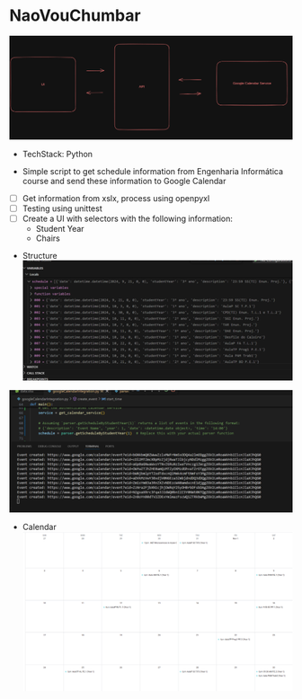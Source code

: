 # NaoVouChumbar


![diagram](/images/diagram.png)

- TechStack: Python

- Simple script to get schedule information from Engenharia Informática course and send these information to Google Calendar

- [ ] Get information from xslx, process using openpyxl
- [ ] Testing using unittest
- [ ] Create a UI with selectors with the following information:
    - Student Year
    - Chairs


- Structure
![eventStructure](/images/eventStructure.png)


![eventCreated](/images/eventCreated.png)


- Calendar
![calendar](/images/googleCalendarResult.png)



